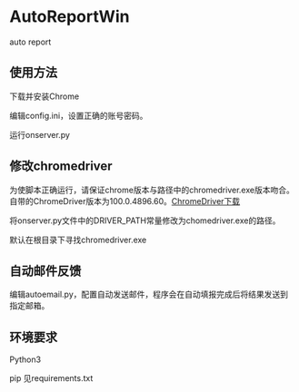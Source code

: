 # AutoReportWin
auto report
## 使用方法
下载并安装Chrome

编辑config.ini，设置正确的账号密码。

运行onserver.py

## 修改chromedriver

为使脚本正确运行，请保证chrome版本与路径中的chromedriver.exe版本吻合。自带的ChromeDriver版本为100.0.4896.60。[ChromeDriver下载](https://chromedriver.chromium.org/downloads)

将onserver.py文件中的DRIVER_PATH常量修改为chomedriver.exe的路径。

默认在根目录下寻找chromedriver.exe

## 自动邮件反馈

编辑autoemail.py，配置自动发送邮件，程序会在自动填报完成后将结果发送到指定邮箱。

## 环境要求
Python3

pip 见requirements.txt
